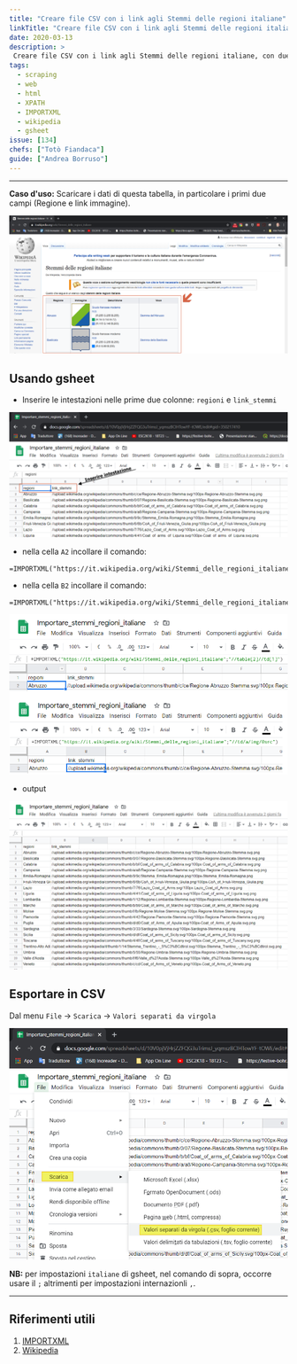 ```yaml
---
title: "Creare file CSV con i link agli Stemmi delle regioni italiane"
linkTitle: "Creare file CSV con i link agli Stemmi delle regioni italiane"
date: 2020-03-13
description: >
 Creare file CSV con i link agli Stemmi delle regioni italiane, con due colonne: Regioni e link
tags:
  - scraping
  - web
  - html
  - XPATH
  - IMPORTXML
  - wikipedia
  - gsheet
issue: [134]
chefs: ["Totò Fiandaca"]
guide: ["Andrea Borruso"]
---
```


---

**Caso d'uso:** Scaricare i dati di questa tabella, in particolare i primi due campi (Regione e link immagine).

![](img_01.png)

## Usando gsheet

- Inserire le intestazioni nelle prime due colonne: `regioni` e `link_stemmi`

![](img_02.png)

- nella cella `A2` incollare il comando:

```
=IMPORTXML("https://it.wikipedia.org/wiki/Stemmi_delle_regioni_italiane";"//table[2]//td[1]")
```

- nella cella `B2` incollare il comando:

```
=IMPORTXML("https://it.wikipedia.org/wiki/Stemmi_delle_regioni_italiane";"//td/a/img/@src")
```

![](img_03.png)

- output

![](img_04.png)

## Esportare in CSV

Dal menu `File` → `Scarica` → `Valori separati da virgola`

![](img_05.png)

**NB:** per impostazioni `italiane` di gsheet, nel comando di sopra, occorre usare il `;` altrimenti per impostazioni internazionli `,`.

---

## Riferimenti utili

1. [IMPORTXML](https://support.google.com/docs/answer/3093342?hl=it)
2. [Wikipedia](https://it.wikipedia.org/wiki/Stemmi_delle_regioni_italiane)
